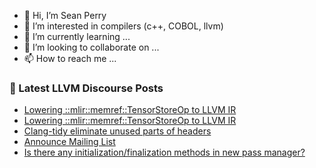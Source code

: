 - 👋 Hi, I’m Sean Perry
- 👀 I’m interested in compilers (c++, COBOL, llvm)
- 🌱 I’m currently learning ...
- 💞️ I’m looking to collaborate on ...
- 📫 How to reach me ...

<!---
s66perry/s66perry is a ✨ special ✨ repository because its `README.md` (this file) appears on your GitHub profile.
You can click the Preview link to take a look at your changes.
--->
### 📕 Latest LLVM Discourse Posts

<!-- DISCOURSE-LLVM:START -->
- [Lowering ::mlir::memref::TensorStoreOp to LLVM IR](https://discourse.llvm.org/t/lowering-tensorstoreop-to-llvm-ir/66425#post_2)
- [Lowering ::mlir::memref::TensorStoreOp to LLVM IR](https://discourse.llvm.org/t/lowering-tensorstoreop-to-llvm-ir/66425#post_1)
- [Clang-tidy eliminate unused parts of headers](https://discourse.llvm.org/t/clang-tidy-eliminate-unused-parts-of-headers/66424#post_1)
- [Announce Mailing List](https://discourse.llvm.org/t/announce-mailing-list/66423#post_1)
- [Is there any initialization/finalization methods in new pass manager?](https://discourse.llvm.org/t/is-there-any-initialization-finalization-methods-in-new-pass-manager/66417#post_5)
<!-- DISCOURSE-LLVM:END -->
